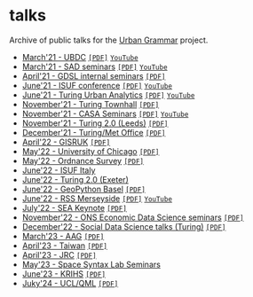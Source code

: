 # talks

Archive of public talks for the [Urban Grammar](https://urbangrammarai.github.io/) project.

- [March'21 - UBDC](202103_ubdc/index.html) [`[PDF]`](202103_ubdc/index.pdf) [`YouTube`](https://www.youtube.com/watch?v=5fq1bJX9NcE)
- [March'21 - SAD seminars](202103_sad/index.html) [`[PDF]`](202103_sad/index.pdf) [`YouTube`](https://www.youtube.com/watch?v=pTiy6uvhw-4)
- [April'21 - GDSL internal seminars](202104_gdsl/index.html) [`[PDF]`](202104_gdsl/index.pdf)
- [June'21 - ISUF conference](202106_isuf/index.html) [`[PDF]`](202106_isuf/index.pdf) [`YouTube`](https://www.youtube.com/watch?v=8d4e1uVMg3g)
- [June'21 - Turing Urban Analytics](202106_ati/index.html) [`[PDF]`](202106_ati/index.pdf) [`YouTube`](https://youtu.be/fHccCnUF9yc)
- [November'21 - Turing Townhall](202111_ati/index.html) [`[PDF]`](202111_ati/index.pdf)
- [November'21 - CASA Seminars](202111_casa/index.html) [`[PDF]`](202111_casa/index.pdf) [`YouTube`](https://youtu.be/drqIXgK8ptI)
- [November'21 - Turing 2.0 (Leeds)](202111_ati_leeds/index.html) [`[PDF]`](202111_ati_leeds/index.pdf)
- [December'21 - Turing/Met Office](202112_mo/index.html) [`[PDF]`](202112_mo/index.pdf)
- [April'22 - GISRUK](202204_gisruk/index.html) [`[PDF]`](202204_gisruk/index.pdf)
- [May'22 - University of Chicago](202205_uc/index.html) [`[PDF]`](202205_uc/index.pdf)
- [May'22 - Ordnance Survey](202205_OS/index.html) [`[PDF]`](202205_OS/index.pdf)
- [June'22 - ISUF Italy](202206_isufitaly/index.html)
- [June'22 - Turing 2.0 (Exeter)](202206_ati_exeter/index.html)
- [June'22 - GeoPython Basel](202206_geopython/index.html) [`[PDF]`](202206_geopython/index.pdf)
- [June'22 - RSS Merseyside](202206_rss_merseyside/index.html) [`[PDF]`](202206_rss_merseyside/index.pdf) [`YouTube`](https://www.youtube.com/watch?v=u3hYWLYApoA&t=3531s)
- [July'22 - SEA Keynote](202207_sea/index.html) [`[PDF]`](202207_sea/index.pdf)
- [November'22 - ONS Economic Data Science seminars](202211_ons/index.html) [`[PDF]`](202211_ons/index.pdf)
- [December'22 - Social Data Science talks (Turing)](202212_sds_turing/index.html) [`[PDF]`](202212_sds_turing/index.pdf)
- [March'23 - AAG](202303_aag/index.html) [`[PDF]`](202303_aag/index.pdf)
- [April'23 - Taiwan](20230412_taiwan/index.html) [`[PDF]`](20230412_taiwan/index.pdf)
- [April'23 - JRC](20230420_jrc/index.html) [`[PDF]`](20230420_jrc/index.pdf)
- [May'23 - Space Syntax Lab Seminars](20230518_space_syntax/index.html)
- [June'23 - KRIHS](20230606_krihs/index.html) [`[PDF]`](20230606_krihs/index.pdf)
- [Juky'24 - UCL/QML](20230703_ucl-qml/index.html) [`[PDF]`](20230703_ucl-qml/index.pdf)
